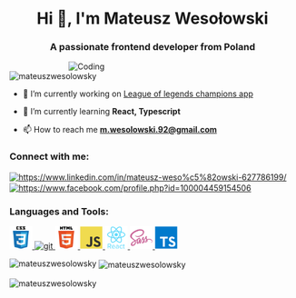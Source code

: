 <h1 align="center">Hi 👋, I'm Mateusz Wesołowski</h1>
<h3 align="center">A passionate frontend developer from Poland</h3>
<img align="right" alt="Coding" width="400" src="https://gifdb.com/images/high/scrolling-up-green-system-coding-nxt2vg8bl6e4wbo1.gif"
<p align="left"> <img src="https://komarev.com/ghpvc/?username=mateuszwesolowsky&label=Profile%20views&color=0e75b6&style=flat" alt="mateuszwesolowsky" /> </p>

- 🔭 I’m currently working on [League of legends champions app](https://github.com/MateuszWesolowsky/LeagueOfLegendsCards-App)

- 🌱 I’m currently learning **React, Typescript**

- 📫 How to reach me **m.wesolowski.92@gmail.com**

<h3 align="left">Connect with me:</h3>
<p align="left">
<a href="https://linkedin.com/in/https://www.linkedin.com/in/mateusz-weso%c5%82owski-627786199/" target="blank"><img align="center" src="https://raw.githubusercontent.com/rahuldkjain/github-profile-readme-generator/master/src/images/icons/Social/linked-in-alt.svg" alt="https://www.linkedin.com/in/mateusz-weso%c5%82owski-627786199/" height="30" width="40" /></a>
<a href="https://fb.com/https://www.facebook.com/profile.php?id=100004459154506" target="blank"><img align="center" src="https://raw.githubusercontent.com/rahuldkjain/github-profile-readme-generator/master/src/images/icons/Social/facebook.svg" alt="https://www.facebook.com/profile.php?id=100004459154506" height="30" width="40" /></a>
</p>

<h3 align="left">Languages and Tools:</h3>
<p align="left"> <a href="https://www.w3schools.com/css/" target="_blank" rel="noreferrer"> <img src="https://raw.githubusercontent.com/devicons/devicon/master/icons/css3/css3-original-wordmark.svg" alt="css3" width="40" height="40"/> </a> <a href="https://git-scm.com/" target="_blank" rel="noreferrer"> <img src="https://www.vectorlogo.zone/logos/git-scm/git-scm-icon.svg" alt="git" width="40" height="40"/> </a> <a href="https://www.w3.org/html/" target="_blank" rel="noreferrer"> <img src="https://raw.githubusercontent.com/devicons/devicon/master/icons/html5/html5-original-wordmark.svg" alt="html5" width="40" height="40"/> </a> <a href="https://developer.mozilla.org/en-US/docs/Web/JavaScript" target="_blank" rel="noreferrer"> <img src="https://raw.githubusercontent.com/devicons/devicon/master/icons/javascript/javascript-original.svg" alt="javascript" width="40" height="40"/> </a> <a href="https://reactjs.org/" target="_blank" rel="noreferrer"> <img src="https://raw.githubusercontent.com/devicons/devicon/master/icons/react/react-original-wordmark.svg" alt="react" width="40" height="40"/> </a> <a href="https://sass-lang.com" target="_blank" rel="noreferrer"> <img src="https://raw.githubusercontent.com/devicons/devicon/master/icons/sass/sass-original.svg" alt="sass" width="40" height="40"/> </a> <a href="https://www.typescriptlang.org/" target="_blank" rel="noreferrer"> <img src="https://raw.githubusercontent.com/devicons/devicon/master/icons/typescript/typescript-original.svg" alt="typescript" width="40" height="40"/> </a> </p>

<p><img align="left" src="https://github-readme-stats.vercel.app/api/top-langs?username=mateuszwesolowsky&show_icons=true&locale=en&layout=compact" alt="mateuszwesolowsky" /></p>

<p>&nbsp;<img align="center" src="https://github-readme-stats.vercel.app/api?username=mateuszwesolowsky&show_icons=true&locale=en" alt="mateuszwesolowsky" /></p>

<p><img align="center" src="https://github-readme-streak-stats.herokuapp.com/?user=mateuszwesolowsky&" alt="mateuszwesolowsky" /></p>

